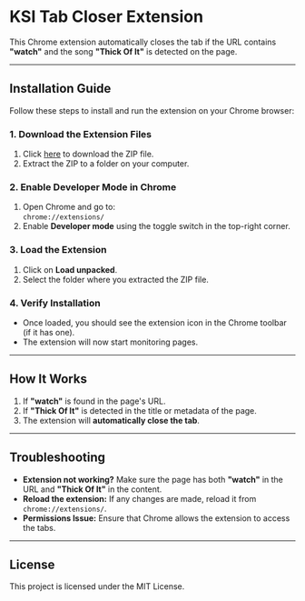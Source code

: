 # KSI Tab Closer Extension

This Chrome extension automatically closes the tab if the URL contains **"watch"** and the song **"Thick Of It"** is detected on the page.

---

## Installation Guide

Follow these steps to install and run the extension on your Chrome browser:

### 1. Download the Extension Files
1. Click [here](https://github.com/Xaidencodesshit/KSI-Song-Tab-Closer/archive/refs/heads/main.zip) to download the ZIP file.
2. Extract the ZIP to a folder on your computer.

### 2. Enable Developer Mode in Chrome
1. Open Chrome and go to:  
   `chrome://extensions/`
2. Enable **Developer mode** using the toggle switch in the top-right corner.

### 3. Load the Extension
1. Click on **Load unpacked**.
2. Select the folder where you extracted the ZIP file.

### 4. Verify Installation
- Once loaded, you should see the extension icon in the Chrome toolbar (if it has one).
- The extension will now start monitoring pages.

---

## How It Works
1. If **"watch"** is found in the page's URL.
2. If **"Thick Of It"** is detected in the title or metadata of the page.
3. The extension will **automatically close the tab**.

---

## Troubleshooting
- **Extension not working?** Make sure the page has both **"watch"** in the URL and **"Thick Of It"** in the content.
- **Reload the extension:** If any changes are made, reload it from `chrome://extensions/`.
- **Permissions Issue:** Ensure that Chrome allows the extension to access the tabs.

---

## License
This project is licensed under the MIT License.
